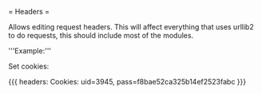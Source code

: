 = Headers =

Allows editing request headers. This will affect everything that uses urllib2 to do requests, this should include most of the modules.

'''Example:'''

Set cookies:

{{{
headers:
  Cookies: uid=3945, pass=f8bae52ca325b14ef2523fabc
}}}